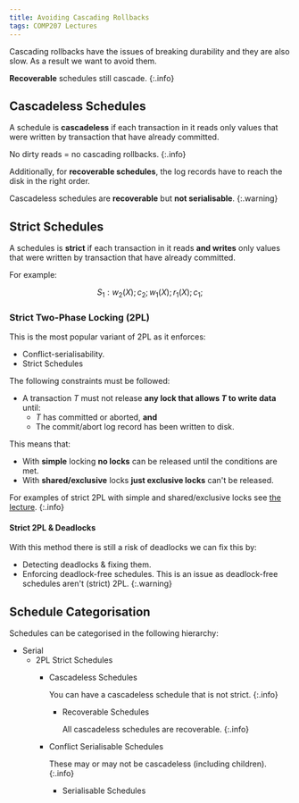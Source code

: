 ```yaml
---
title: Avoiding Cascading Rollbacks
tags: COMP207 Lectures
---
```

Cascading rollbacks have the issues of breaking durability and they are also slow. As a result we want to avoid them.

**Recoverable** schedules still cascade.
{:.info}

## Cascadeless Schedules
A schedule is **cascadeless** if each transaction in it reads only values that were written by transaction that have already committed.

No dirty reads = no cascading rollbacks.
{:.info}

Additionally, for **recoverable schedules**, the log records have to reach the disk in the right order.

Cascadeless schedules are **recoverable** but **not serialisable**.
{:.warning}

## Strict Schedules
A schedules is **strict** if each transaction in it reads **and writes** only values that were written by transaction that have already committed.

For example:

$$
S_1:w_2(X);c_2;w_1(X);r_1(X);c_1;
$$

### Strict Two-Phase Locking (2PL)
This is the most popular variant of 2PL as it enforces:

* Conflict-serialisability.
* Strict Schedules

The following constraints must be followed:

* A transaction $T$ must not release **any lock that allows $T$ to write data** until:
	* $T$ has committed or aborted, **and**
	* The commit/abort log record has been written to disk.

This means that:

* With **simple** locking **no locks** can be released until the conditions are met.
* With **shared/exclusive** locks **just exclusive locks** can't be released.

For examples of strict 2PL with simple and shared/exclusive locks see [the lecture](https://liverpool.instructure.com/courses/46572/pages/no-cascading-rollbacks?module_item_id=1218337).
{:.info}

#### Strict 2PL & Deadlocks
With this method there is still a risk of deadlocks we can fix this by:

* Detecting deadlocks & fixing them.
* Enforcing deadlock-free schedules.
	This is an issue as deadlock-free schedules aren't (strict) 2PL.
	{:.warning}

## Schedule Categorisation
Schedules can be categorised in the following hierarchy:

* Serial
	* 2PL Strict Schedules
		* Cascadeless Schedules
			
			You can have a cascadeless schedule that is not strict.
			{:.info}
			* Recoverable Schedules
			
				All cascadeless schedules are recoverable.
				{:.info}
		* Conflict Serialisable Schedules
			
			These may or may not be cascadeless (including children).
			{:.info}
			* Serialisable Schedules